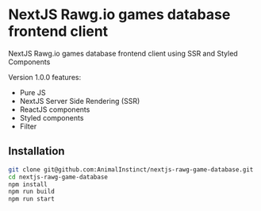 # NextJS Rawg.io games database frontend client

NextJS Rawg.io games database frontend client using SSR and Styled Components

Version 1.0.0 features:

- Pure JS
- NextJS Server Side Rendering (SSR)
- ReactJS components
- Styled components
- Filter

## Installation

```bash
git clone git@github.com:AnimalInstinct/nextjs-rawg-game-database.git
cd nextjs-rawg-game-database
npm install
npm run build
npm run start
```
